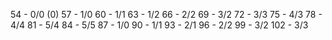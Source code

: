 54   - 0/0  (0)
57   - 1/0
60   - 1/1
63   - 1/2
66   - 2/2
69   - 3/2
72   - 3/3
75   - 4/3
78   - 4/4
81   - 5/4
84   - 5/5
87   - 1/0
90   - 1/1
93   - 2/1
96   - 2/2
99   - 3/2
102  - 3/3